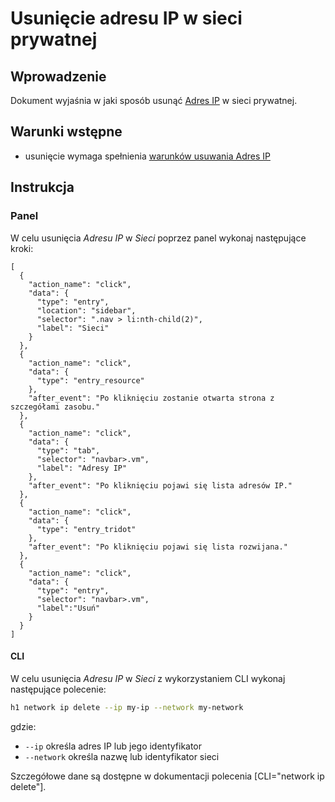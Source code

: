 # Usunięcie adresu IP w sieci prywatnej

## Wprowadzenie

Dokument wyjaśnia w jaki sposób usunąć [Adres IP](/resource/networking/ip-address.md) w sieci prywatnej.

## Warunki wstępne

* usunięcie wymaga spełnienia [warunków usuwania Adres IP](/resource/networking/ip-address.md#usuwanie)

## Instrukcja

### Panel

W celu usunięcia *Adresu IP* w *Sieci* poprzez panel wykonaj następujące kroki:
 
```guide
[
  {
    "action_name": "click",
    "data": {
      "type": "entry",
      "location": "sidebar",
      "selector": ".nav > li:nth-child(2)",
      "label": "Sieci"
    }
  },
  {
    "action_name": "click",
    "data": {
      "type": "entry_resource"
    },
    "after_event": "Po kliknięciu zostanie otwarta strona z szczegółami zasobu."
  },
  {
    "action_name": "click",
    "data": {
      "type": "tab",
      "selector": "navbar>.vm",
      "label": "Adresy IP"
    },
    "after_event": "Po kliknięciu pojawi się lista adresów IP."
  },
  {
    "action_name": "click",
    "data": {
      "type": "entry_tridot"
    },
    "after_event": "Po kliknięciu pojawi się lista rozwijana."
  },
  {
    "action_name": "click",
    "data": {
      "type": "entry",
      "selector": "navbar>.vm",
      "label":"Usuń"
    }
  }
]
```

#### CLI

W celu usunięcia *Adresu IP* w *Sieci* z wykorzystaniem CLI wykonaj następujące polecenie:

```bash
h1 network ip delete --ip my-ip --network my-network
```

gdzie:

 * ```--ip``` określa adres IP lub jego identyfikator
 * ```--network``` określa nazwę lub identyfikator sieci

Szczegółowe dane są dostępne w dokumentacji polecenia [CLI="network ip delete"].